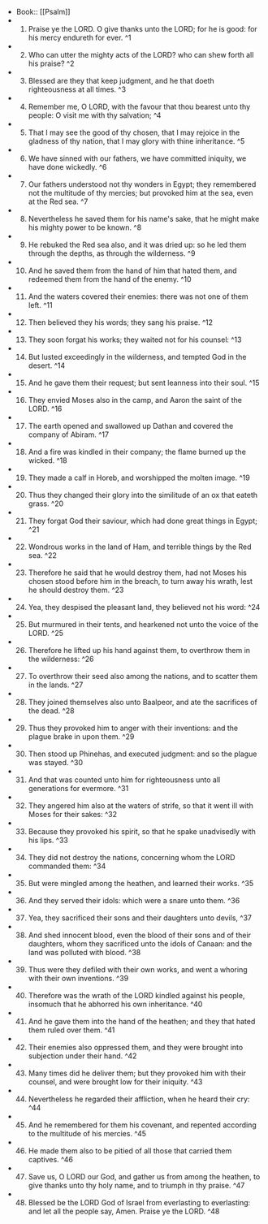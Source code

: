 - Book:: [[Psalm]]
- 1. Praise ye the LORD. O give thanks unto the LORD; for he is good: for his mercy endureth for ever. ^1
- 2. Who can utter the mighty acts of the LORD? who can shew forth all his praise? ^2
- 3. Blessed are they that keep judgment, and he that doeth righteousness at all times. ^3
- 4. Remember me, O LORD, with the favour that thou bearest unto thy people: O visit me with thy salvation; ^4
- 5. That I may see the good of thy chosen, that I may rejoice in the gladness of thy nation, that I may glory with thine inheritance. ^5
- 6. We have sinned with our fathers, we have committed iniquity, we have done wickedly. ^6
- 7. Our fathers understood not thy wonders in Egypt; they remembered not the multitude of thy mercies; but provoked him at the sea, even at the Red sea. ^7
- 8. Nevertheless he saved them for his name's sake, that he might make his mighty power to be known. ^8
- 9. He rebuked the Red sea also, and it was dried up: so he led them through the depths, as through the wilderness. ^9
- 10. And he saved them from the hand of him that hated them, and redeemed them from the hand of the enemy. ^10
- 11. And the waters covered their enemies: there was not one of them left. ^11
- 12. Then believed they his words; they sang his praise. ^12
- 13. They soon forgat his works; they waited not for his counsel: ^13
- 14. But lusted exceedingly in the wilderness, and tempted God in the desert. ^14
- 15. And he gave them their request; but sent leanness into their soul. ^15
- 16. They envied Moses also in the camp, and Aaron the saint of the LORD. ^16
- 17. The earth opened and swallowed up Dathan and covered the company of Abiram. ^17
- 18. And a fire was kindled in their company; the flame burned up the wicked. ^18
- 19. They made a calf in Horeb, and worshipped the molten image. ^19
- 20. Thus they changed their glory into the similitude of an ox that eateth grass. ^20
- 21. They forgat God their saviour, which had done great things in Egypt; ^21
- 22. Wondrous works in the land of Ham, and terrible things by the Red sea. ^22
- 23. Therefore he said that he would destroy them, had not Moses his chosen stood before him in the breach, to turn away his wrath, lest he should destroy them. ^23
- 24. Yea, they despised the pleasant land, they believed not his word: ^24
- 25. But murmured in their tents, and hearkened not unto the voice of the LORD. ^25
- 26. Therefore he lifted up his hand against them, to overthrow them in the wilderness: ^26
- 27. To overthrow their seed also among the nations, and to scatter them in the lands. ^27
- 28. They joined themselves also unto Baalpeor, and ate the sacrifices of the dead. ^28
- 29. Thus they provoked him to anger with their inventions: and the plague brake in upon them. ^29
- 30. Then stood up Phinehas, and executed judgment: and so the plague was stayed. ^30
- 31. And that was counted unto him for righteousness unto all generations for evermore. ^31
- 32. They angered him also at the waters of strife, so that it went ill with Moses for their sakes: ^32
- 33. Because they provoked his spirit, so that he spake unadvisedly with his lips. ^33
- 34. They did not destroy the nations, concerning whom the LORD commanded them: ^34
- 35. But were mingled among the heathen, and learned their works. ^35
- 36. And they served their idols: which were a snare unto them. ^36
- 37. Yea, they sacrificed their sons and their daughters unto devils, ^37
- 38. And shed innocent blood, even the blood of their sons and of their daughters, whom they sacrificed unto the idols of Canaan: and the land was polluted with blood. ^38
- 39. Thus were they defiled with their own works, and went a whoring with their own inventions. ^39
- 40. Therefore was the wrath of the LORD kindled against his people, insomuch that he abhorred his own inheritance. ^40
- 41. And he gave them into the hand of the heathen; and they that hated them ruled over them. ^41
- 42. Their enemies also oppressed them, and they were brought into subjection under their hand. ^42
- 43. Many times did he deliver them; but they provoked him with their counsel, and were brought low for their iniquity. ^43
- 44. Nevertheless he regarded their affliction, when he heard their cry: ^44
- 45. And he remembered for them his covenant, and repented according to the multitude of his mercies. ^45
- 46. He made them also to be pitied of all those that carried them captives. ^46
- 47. Save us, O LORD our God, and gather us from among the heathen, to give thanks unto thy holy name, and to triumph in thy praise. ^47
- 48. Blessed be the LORD God of Israel from everlasting to everlasting: and let all the people say, Amen. Praise ye the LORD. ^48
